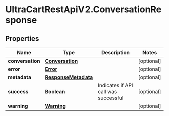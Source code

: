 # UltraCartRestApiV2.ConversationResponse

## Properties
Name | Type | Description | Notes
------------ | ------------- | ------------- | -------------
**conversation** | [**Conversation**](Conversation.md) |  | [optional] 
**error** | [**Error**](Error.md) |  | [optional] 
**metadata** | [**ResponseMetadata**](ResponseMetadata.md) |  | [optional] 
**success** | **Boolean** | Indicates if API call was successful | [optional] 
**warning** | [**Warning**](Warning.md) |  | [optional] 


